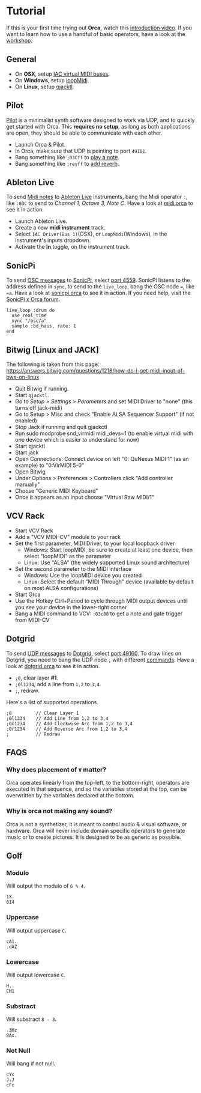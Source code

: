 # Tutorial

If this is your first time trying out **Orca**, watch this [introduction video](https://www.youtube.com/watch?v=RaI_TuISSJE). If you want to learn how to use a handful of basic operators, have a look at the [workshop](WORKSHOP.md).

## General

- On **OSX**, setup [IAC virtual MIDI buses](https://help.ableton.com/hc/en-us/articles/209774225-Using-virtual-MIDI-buses).
- On **Windows**, setup [loopMidi](http://www.tobias-erichsen.de/software/loopmidi.html).
- On **Linux**, setup [qjacktl](https://qjackctl.sourceforge.io/).

## Pilot

[Pilot](https://github.com/hundredrabbits/Pilot) is a minimalist synth software designed to work via UDP, and to quickly get started with Orca. This **requires no setup**, as long as both applications are open, they should be able to communicate with each other. 

- Launch Orca & Pilot.
- In Orca, make sure that UDP is pointing to port `49161`.
- Bang something like `;03Cff` to [play a note](https://github.com/hundredrabbits/pilot#play).
- Bang something like `;revff` to [add reverb](https://github.com/hundredrabbits/pilot#effects).

## Ableton Live

To send [Midi notes](https://github.com/hundredrabbits/Orca#midi) to [Ableton Live](https://www.ableton.com/en/) instruments, bang the Midi operator `:`, like `:03C` to send to _Channel 1, Octave 3, Note C_. Have a look at [midi.orca](https://github.com/hundredrabbits/Orca/blob/master/examples/_midi.orca) to see it in action.

- Launch Ableton Live.
- Create a new **midi instrument** track.
- Select `IAC Driver(Bus 1)`(OSX), or `LoopMidi`(Windows), in the instrument's inputs dropdown.
- Activate the **In** toggle, on the instrument track.

## SonicPi

To send [OSC messages](https://github.com/hundredrabbits/Orca#osc) to [SonicPi](http://sonic-pi.net), select [port 4559](https://github.com/hundredrabbits/Orca#osc). SonicPi listens to the address defined in `sync`, to send to the `live_loop`, bang the OSC node `=`, like `=a`. Have a look at [sonicpi.orca](https://github.com/hundredrabbits/Orca/blob/master/examples/software/sonicpi.orca) to see it in action. If you need help, visit the [SonicPi x Orca forum](https://in-thread.sonic-pi.net/t/using-orca-to-control-sonic-pi-with-osc/2381/).

```
live_loop :drum do
  use_real_time
  sync "/osc/a"
  sample :bd_haus, rate: 1
end
```

## Bitwig [Linux and JACK]

The following is taken from this page: https://answers.bitwig.com/questions/1218/how-do-i-get-midi-inout-of-bws-on-linux

- Quit Bitwig if running.
- Start `qjacktl`.
- Go to _Setup > Settings > Parameters_ and set MIDI Driver to "none" (this turns off jack-midi)
- Go to Setup > Misc and check "Enable ALSA Sequencer Support" (if not enabled)
- Stop Jack if running and quit gjackctl
- Run sudo modprobe snd_virmidi midi_devs=1 (to enable virtual midi with one device which is easier to understand for now)
- Start qjacktl
- Start jack
- Open Connections: Connect device on left "0: QuNexus MIDI 1" (as an example) to "0:VirMIDI 5-0"
- Open Bitwig
- Under Options > Preferences > Controllers click "Add controller manually"
- Choose "Generic MIDI Keyboard"
- Once it appears as an input choose "Virtual Raw MIDI/1"

## VCV Rack

- Start VCV Rack
- Add a "VCV MIDI-CV" module to your rack
- Set the first parameter, MIDI Driver, to your local loopback driver
  - Windows: Start loopMIDI, be sure to create at least one device, then select "loopMIDI" as the parameter
  - Linux: Use "ALSA" (the widely supported Linux sound architecture)
- Set the second parameter to the MIDI interface
  - Windows: Use the loopMIDI device you created
  - Linux: Select the default "MIDI Through" device (available by default on most ALSA configurations)
- Start Orca
- Use the Hotkey Ctrl+Period to cycle through MIDI output devices until you see your device in the lower-right corner
- Bang a MIDI command to VCV: `:03c88` to get a note and gate trigger from MIDI-CV

## Dotgrid

To send [UDP messages](https://github.com/hundredrabbits/Orca#udp) to [Dotgrid](http://github.com/hundredrabbits/Dotgrid), select [port 49160](https://github.com/hundredrabbits/Orca#udp). To draw lines on Dotgrid, you need to bang the UDP node `;` with different [commands](https://github.com/hundredrabbits/Dotgrid/blob/master/desktop/sources/scripts/listener.js). Have a look at [dotgrid.orca](https://github.com/hundredrabbits/Orca/blob/master/examples/software/dotgrid.orca) to see it in action.

- `;0`, clear layer **#1**.
- `;0l1234`, add a line from `1,2` to `3,4`.
- `;`, redraw.

Here's a list of supported operations.

```
;0         // Clear Layer 1
;0l1234    // Add Line from 1,2 to 3,4
;0c1234    // Add Clockwise Arc from 1,2 to 3,4
;0r1234    // Add Reverse Arc from 1,2 to 3,4
;          // Redraw
```

## FAQS

### Why does placement of `V` matter?

Orca operates linearly from the top-left, to the bottom-right, operators are executed in that sequence, and so the variables stored at the top, can be overwritten by the variables declared at the bottom.

### Why is orca not making any sound?

Orca is not a synthetizer, it is meant to control audio & visual software, or hardware. Orca will never include domain specific operators to generate music or to create pictures. It is designed to be as generic as possible.

## Golf

### Modulo

Will output the modulo of `6 % 4`.

```
1X.
6I4
```

### Uppercase

Will output uppercase `C`.

```
cA1.
.dAZ
```

### Lowercase

Will output lowercase `C`.

```
H..
CM1
```

### Substract

Will substract `8 - 3`.

```
.3Mz
8Ax.
```

### Not Null

Will bang if not null.

```
cYc
J.J
cFc
```

